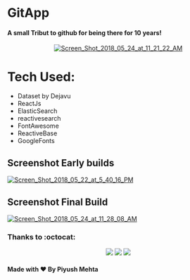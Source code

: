 # GitApp

#### A small Tribut to github for being there for 10 years!

<center><a href="https://imgbb.com/"><img src="https://image.ibb.co/jDAm88/Screen_Shot_2018_05_24_at_11_21_22_AM.jpg" alt="Screen_Shot_2018_05_24_at_11_21_22_AM" border="0"></a></center>


# Tech Used:
- Dataset by Dejavu
- ReactJs
- ElasticSearch
- reactivesearch
- FontAwesome
- ReactiveBase
- GoogleFonts



## Screenshot Early builds

<a href="https://ibb.co/mdkay8"><img src="https://preview.ibb.co/g8gtko/Screen_Shot_2018_05_22_at_5_40_16_PM.jpg" alt="Screen_Shot_2018_05_22_at_5_40_16_PM" border="0"></a>

## Screenshot Final Build

<a href="https://ibb.co/js6to8"><img src="https://preview.ibb.co/bPZ2gT/Screen_Shot_2018_05_24_at_11_28_08_AM.jpg" alt="Screen_Shot_2018_05_24_at_11_28_08_AM" border="0"></a>


### Thanks to :octocat:
<center>
<img src="http://axure.guru/wp-content/uploads/2017/12/faLogoFull.jpg"border="0">
<img src="http://daynin.github.io/clojurescript-presentation/img/react-logo.png" border="0">
<img src="https://assets-cdn.github.com/images/modules/logos_page/GitHub-Mark.png" border="0"></center>

#### Made with :heart: By Piyush Mehta